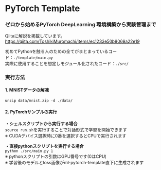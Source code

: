 # PyTorch Template
### ゼロから始めるPyTorch DeepLearning 環境構築から実験管理まで

Qiitaに解説を掲載しています。
https://qiita.com/ToshikiMuromachi/items/ec1233e50b8069a22e19

初めてPythonを触る人のための全てがまとまっているコード：`./template/main.py`  
実際に使用することを想定しモジュール化されたコード：`./src/`  

### 実行方法
#### 1. MNISTデータの解凍
`unzip data/mnist.zip -d ./data/`

#### 2. PyTorchサンプルの実行

**・シェルスクリプトから実行する場合**  
`source run.sh`を実行することで対話形式で学習を開始できます  
※ CUDAデバイス選択時に0番を選択するとCPUで実行されます  

**・直接pythonスクリプトを実行する場合**  
`python ./src/main.py 1`  
※ pythonスクリプトの引数はGPU番号です(0はCPU)  
※ 学習後のモデルとloss画像がml-pytorch-template直下に生成されます